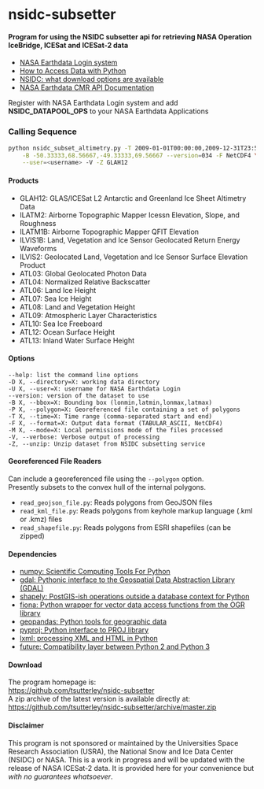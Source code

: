 nsidc-subsetter
===============

#### Program for using the NSIDC subsetter api for retrieving NASA Operation IceBridge, ICESat and ICESat-2 data

- [NASA Earthdata Login system](https://urs.earthdata.nasa.gov)  
- [How to Access Data with Python](https://wiki.earthdata.nasa.gov/display/EL/How+To+Access+Data+With+Python)  
- [NSIDC: what download options are available](https://nsidc.org/support/faq/what-options-are-available-bulk-downloading-data-https-earthdata-login-enabled)  
- [NASA Earthdata CMR API Documentation](https://cmr.earthdata.nasa.gov/search/site/docs/search/api.html)  

Register with NASA Earthdata Login system and add **NSIDC_DATAPOOL_OPS** to your NASA Earthdata Applications

### Calling Sequence
```bash
python nsidc_subset_altimetry.py -T 2009-01-01T00:00:00,2009-12-31T23:59:59 \
	-B -50.33333,68.56667,-49.33333,69.56667 --version=034 -F NetCDF4 \
	--user=<username> -V -Z GLAH12
```

#### Products
- GLAH12: GLAS/ICESat L2 Antarctic and Greenland Ice Sheet Altimetry Data  
- ILATM2: Airborne Topographic Mapper Icessn Elevation, Slope, and Roughness  
- ILATM1B: Airborne Topographic Mapper QFIT Elevation  
- ILVIS1B: Land, Vegetation and Ice Sensor Geolocated Return Energy Waveforms  
- ILVIS2: Geolocated Land, Vegetation and Ice Sensor Surface Elevation Product  
- ATL03: Global Geolocated Photon Data  
- ATL04: Normalized Relative Backscatter  
- ATL06: Land Ice Height  
- ATL07: Sea Ice Height  
- ATL08: Land and Vegetation Height  
- ATL09: Atmospheric Layer Characteristics  
- ATL10: Sea Ice Freeboard  
- ATL12: Ocean Surface Height  
- ATL13: Inland Water Surface Height  

#### Options
	--help: list the command line options  
	-D X, --directory=X: working data directory  
	-U X, --user=X: username for NASA Earthdata Login  
	--version: version of the dataset to use  
	-B X, --bbox=X: Bounding box (lonmin,latmin,lonmax,latmax)  
	-P X, --polygon=X: Georeferenced file containing a set of polygons   
	-T X, --time=X: Time range (comma-separated start and end)  
	-F X, --format=X: Output data format (TABULAR_ASCII, NetCDF4)  
	-M X, --mode=X: Local permissions mode of the files processed  
	-V, --verbose: Verbose output of processing  
	-Z, --unzip: Unzip dataset from NSIDC subsetting service  

#### Georeferenced File Readers  
Can include a georeferenced file using the `--polygon` option.  
Presently subsets to the convex hull of the internal polygons.  
 - `read_geojson_file.py`: Reads polygons from GeoJSON files  
 - `read_kml_file.py`: Reads polygons from keyhole markup language (.kml or .kmz) files  
 - `read_shapefile.py`: Reads polygons from ESRI shapefiles (can be zipped)  

#### Dependencies
- [numpy: Scientific Computing Tools For Python](http://www.numpy.org)  
- [gdal: Pythonic interface to the Geospatial Data Abstraction Library (GDAL)](https://pypi.python.org/pypi/GDAL)  
- [shapely: PostGIS-ish operations outside a database context for Python](http://toblerity.org/shapely/index.html)  
- [fiona: Python wrapper for vector data access functions from the OGR library](https://fiona.readthedocs.io/en/latest/manual.html)  
- [geopandas: Python tools for geographic data](http://geopandas.readthedocs.io/)  
- [pyproj: Python interface to PROJ library](https://pypi.org/project/pyproj/)  
- [lxml: processing XML and HTML in Python](https://pypi.python.org/pypi/lxml)  
- [future: Compatibility layer between Python 2 and Python 3](http://python-future.org/)  

#### Download
The program homepage is:   
https://github.com/tsutterley/nsidc-subsetter    
A zip archive of the latest version is available directly at:    
https://github.com/tsutterley/nsidc-subsetter/archive/master.zip  

#### Disclaimer  
This program is not sponsored or maintained by the Universities Space Research Association (USRA), the National Snow and Ice Data Center (NSIDC) or NASA.  This is a work in progress and will be updated with the release of NASA ICESat-2 data.  It is provided here for your convenience but _with no guarantees whatsoever_.
